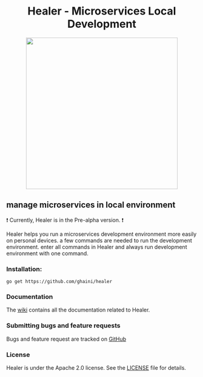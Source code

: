 <h1 align="center"> Healer - Microservices Local Development </h1>
<p align="center">
 <img src="https://img.techpowerup.org/200925/0-1.png" width="400px">
</p>
<h2>manage microservices in local environment</h2>

:exclamation:  Currently, Healer is in the Pre-alpha version. :exclamation:

<p>
 Healer helps you run a microservices development environment more easily on personal devices.
 a few commands are needed to run the development environment. enter all commands in Healer and always run development environment with one command.
</p>

### Installation:

    go get https://github.com/ghaini/healer 
    
### Documentation

The <a href="https://github.com/ghaini/Healer/wiki">wiki</a> contains all the documentation related to Healer.

### Submitting bugs and feature requests

Bugs and feature request are tracked on <a href="https://github.com/ghaini/Healer/issues">GitHub</a>

### License

Healer is under the Apache 2.0 license. See the <a href="https://github.com/ghaini/Healer/blob/master/LICENSE">LICENSE</a> file for details.

